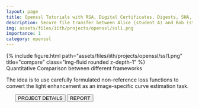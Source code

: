 ```yaml
---
layout: page
title: Openssl Tutorials with RSA, Digital Certificates, Digests, SHA, MD5
description: Secure file transfer between Alice (student A) and Bob (student B), Alice (Browser), Bob (web server) and Charlie (Root CA)
img: assets/files/iith/projects/openssl/ssl1.png
importance: 1
category: openssl
---
```





<div class="row">
    <div class="col-sm mt-3 mt-md-0">
        {% include figure.html path="assets/files/iith/projects/openssl/ssl1.png" title="compare" class="img-fluid rounded z-depth-1" %}
    </div>
</div>
<div class="caption">
    Quantitative Comparison between different frameworks
</div>


The idea is to use carefully formulated non-reference loss functions to convert the light enhancement as an image-specific curve estimation task.


<div class="row">
    <div class="col-sm-12 clearfix">
        <ul class="nav nav-pills">
            <a href="/assets/files/iith/projects/openssl/Q.pdf"><button type="button" class="btn btn-outline-primary">PROJECT DETAILS</button></a>
            <a href="/assets/files/iith/projects/openssl/A.pdf"><button type="button" class="btn btn-outline-primary">REPORT</button></a>
        </ul>
    </div>
</div>